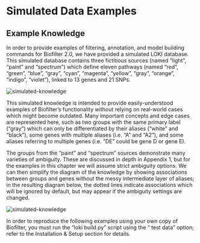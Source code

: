# Simulated Data Examples

## Example Knowledge
In order to provide examples of filtering, annotation, and model building commands for Biofilter 2.0, we have provided a simulated LOKI database. This simulated database contains three fictitious sources (named “light”, “paint” and “spectrum”) which define eleven pathways (named “red”, “green”, “blue”, “gray”, “cyan”, “magenta”, “yellow”, “gray”, “orange”, “indigo”, “violet”), linked to 13 genes and 21 SNPs.

![simulated-knowledge](../images/simulated-knowledge/simulated-schema01.png)

This simulated knowledge is intended to provide easily-understood examples of Biofilter’s functionality without relying on real-world cases which might become outdated. Many important concepts and edge cases are represented here, such as two groups with the same primary label (“gray”) which can only be differentiated by their aliases (“white” and “black”), some genes with multiple aliases (i.e. “A” and “A2”), and some aliases referring to multiple genes (i.e. “DE” could be gene D or gene E).

The groups from the “paint” and “spectrum” sources demonstrate many varieties of ambiguity. These are discussed in depth in Appendix 1, but for the examples in this chapter we will assume strict ambiguity options. We can then simplify the diagram of the knowledge by showing associations between groups and genes without the messy intermediate layer of aliases; in the resulting diagram below, the dotted lines indicate associations which will be ignored by default, but may appear if the ambiguity settings are changed.

![simulated-knowledge](../images/simulated-knowledge/simulated-schema02.png)

In order to reproduce the following examples using your own copy of Biofilter, you must run the “loki build.py” script using the “  test data” option; refer to the Installation & Setup section for details.